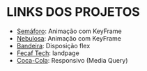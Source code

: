 <h1>LINKS DOS PROJETOS</h1>
<ul>
  <li><a href="https://natanalexandre.github.io/Design/Aula01/">Semáforo</a>: Animação com KeyFrame</li>
  <li><a href="https://natanalexandre.github.io/Design/Aula02/">Nebulosa</a>: Animação com KeyFrame</li>
  <li><a href="https://natanalexandre.github.io/Design/Aula03/projeto1/">Bandeira</a>: Disposição flex</li>
  <li><a href="https://natanalexandre.github.io/Design/Aula03/projeto2/">Fecaf Tech</a>: landpage</li>
  <li><a href="https://natanalexandre.github.io/Design/Aula05/index.html">Coca-Cola</a>: Responsivo (Media Query)</li>
</ul>
